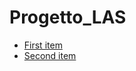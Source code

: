 # Progetto_LAS
- [First item](https://medium.com/@anteroduarte/load-balancing-docker-containers-using-nginx-running-on-docker-c05bce23cd3a)
- [Second item](https://towardsdatascience.com/sample-load-balancing-solution-with-docker-and-nginx-cf1ffc60e644)
